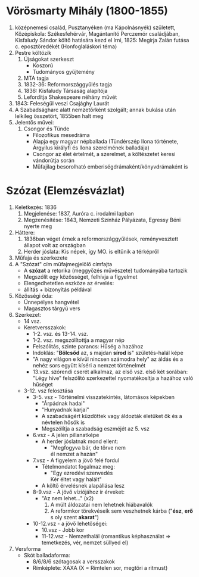 # Vörösmarty Mihály (1800-1855)  
1. középnemesi család, Pusztanyéken (ma Kápolnásnyék) született, Középiskola: Székesfehérvár, Magántanító Perczemór családjában, Kisfaludy Sándor költő hatására kezd el írni, 1825: Megírja Zalán futása c. eposztöredékét (Honfoglaláskori téma)  
2. Pestre költözik  
	1. Újságokat szerkeszt  
		- Koszorú  
		- Tudományos gyűjtemény  
	2. MTA tagja  
	3. 1832-36: Reformországgyűlés tagja  
	4. 1836: Kisfaludy Társaság alapítója  
	5. Lefordítja Shakespeare néhány művét  
3. 1843: Feleségül veszi Csajághy Laurát  
4. A Szabadságharc alatt nemzetőrként szolgált; annak bukása után lelkileg összetört, 1855ben halt meg  
5. Jelentős művei:  
	1. Csongor és Tünde  
		- Filozofikus mesedráma  
		- Alapja egy magyar népballada (Tündérszép Ilona története, Árgyilus királyfi és Ilona szerelmének balladája)  
		- Csongor az élet értelmét, a szerelmet, a költészetet keresi vándorútja során  
		- Műfajilag besorolható emberiségdrámaként/könyvdrámaként is  
# Szózat (Elemzésvázlat)  
1. Keletkezés: 1836  
	1. Megjelenése: 1837, Auróra c. irodalmi lapban  
	2. Megzenésítése: 1843, Nemzeti Színház Pályázata, Egressy Béni nyerte meg  
2. Háttere:  
	1. 1836ban véget érnek a reformországgyűlések, reményvesztett állapot volt az országban  
	2. Herder jóslata: Kis népek, így MO. is eltűnik a térképről  
3. Műfaja és szerkezete  
  1. A "Szózat" cím műfajmegjelölő címfajta  
	 - A __szózat__ a retorika (meggyőzés művészete) tudományába tartozik  
	 - Megszólít egy közösséget, felhívja a figyelmet  
	 - Elengedhetetlen eszköze az érvelés:  
	 - állítás + bizonyítás példával  
  2. Közösségi óda:  
	 - Ünnepélyes hangvétel  
	 - Magasztos tárgyú vers  
  3. Szerkezet:  
	 - 14 vsz.  
	 - Keretversszakok:  
		- 1-2. vsz. és 13-14. vsz.  
		- 1-2. vsz. megszólítottja a magyar nép  
		- Felszólítás, szinte parancs: Hűség a hazához  
		- Indoklás: "__Bölcsőd__ az, s majdan __sírod__ is" születés-halál képe  
		- "A nagy világon e kívül nincsen számodra hely" az áldás és a nehéz sors együtt kíséri a nemzet történelmét  
		- 13.vsz. szórendi cserét alkalmaz, az első vsz. első két sorában: "Légy híve" felszólító szerkezettel nyomatékosítja a hazához való hűséget  
	 - 3-12. vsz felosztása  
		- 3-5. vsz - Történelmi visszatekintés, látomásos képekben  
		  - "Árpádnak hadai"  
		  - "Hunyadnak karjai"  
		  - A szabadságért küzdöttek vagy áldozták életüket ők és a névtelen hősök is  
		  - Megszólítja a szabadság eszméjét az 5. vsz  
		- 6.vsz - A jelen pillanatképe  
		  - A herder jóslatnak mond ellent:  
			 - "Megfogyva bár, de törve nem  
			 él nemzet a hazán"  
		- 7.vsz - A figyelem a jövő felé fordul  
		  - Tételmondatot fogalmaz meg:  
			 - "Egy ezredévi szenvedés  
			 Kér éltet vagy halált"  
		  - A költő érvelésnek alapállása lesz  
		- 8-9.vsz - A jövő víziójához ír érveket:  
		  - "Az nem lehet..." (x2)  
			 1. A múlt áldozatai nem lehetnek hiábavalók  
			 2. A reformkor törekvéseik sem veszhetnek kárba ("**ész**, **erő** s oly szent **akarat**")  
		 - 10-12.vsz - a jövő lehetőségei:  
			- 10.vsz - Jobb kor  
			- 11-12.vsz - Nemzethalál (romantikus képhasználat => temetkezés, vér, nemzet süllyed el)  
  4. Versforma  
	 - Skót balladaforma:  
		- 8/6/8/6 szótagosak a versszakok  
		- Rímképlete: XAXA (X = Rímtelen sor, megtöri a ritmust)  
